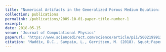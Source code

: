 ```yaml
---
title: "Numerical Artifacts in the Generalized Porous Medium Equation: Why harmonic averaging itself is not to blame"
collection: publications
permalink: /publications/2009-10-01-paper-title-number-1
excerpt: 
date: 2018-05-15
venue: 'Journal of Computational Physics'
paperurl: 'https://www.sciencedirect.com/science/article/pii/S002199911830086X'
citation: 'Maddix, D.C., Sampaio, L., Gerritsen, M. (2018). &quot;Paper "Numerical Artifacts in the Generalized Porous Medium Equation: Why harmonic averaging itself is not to blame.&quot; <i>Journal of Computational Physics</i>. 1(1).'
---
```

